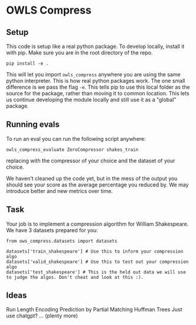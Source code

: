# OWLS Compress

## Setup

This code is setup like a real python package. To develop locally, install it with pip. Make sure you are in the root directory of
the repo.

```pip install -e . ```

This will let you import ```owls_compress``` anywhere you are using the same python interpreter. This is how real python packages work.
The one small difference is we pass the flag ```-e```. This tells pip to use this local folder as the source for the package, rather
than moving it to common location. This lets us continue developing the module locally and still use it as a "global" package.

## Running evals

To run an eval you can run the following script anywhere:

```owls_compress_evaluate ZeroCompressor shakes_train```

replacing with the compressor of your choice and the dataset of your choice.

We haven't cleaned up the code yet, but in the mess of the output you should see your score as the average percentage you
reduced by. We may introduce better and new metrics over time.

## Task

Your job is to implement a compression algorithm for William Shakespeare. We have 3 datasets prepared for you:

```(python)
from ows_compress.datasets import datasets

datasets['train_shakespeare'] # Use this to inform your compression algo
datasets['valid_shakespeare'] # Use this to test out your compression algo
datasets['test_shakespeare'] # This is the held out data we will use to judge the algos. Don't cheat and look at this :).
```

## Ideas

Run Length Encoding
Prediction by Partial Matching
Huffman Trees
Just use chatgpt?
... (plenty more)
